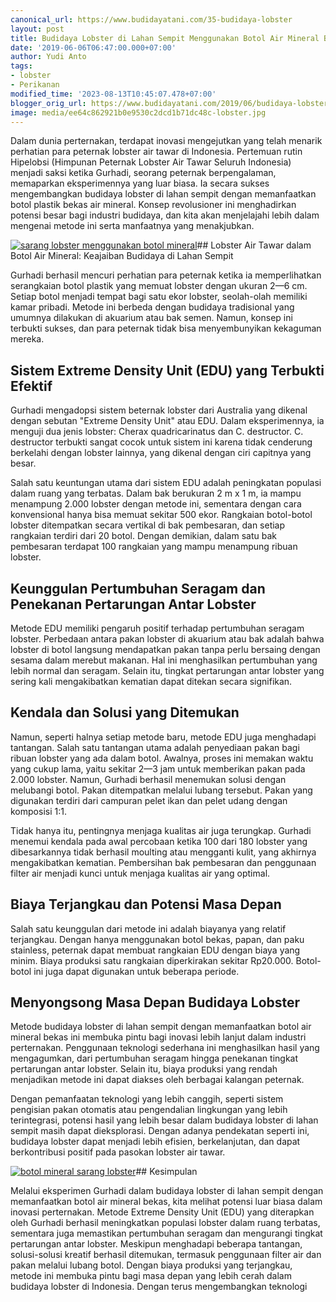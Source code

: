 ```yaml
---
canonical_url: https://www.budidayatani.com/35-budidaya-lobster
layout: post
title: Budidaya Lobster di Lahan Sempit Menggunakan Botol Air Mineral Bekas
date: '2019-06-06T06:47:00.000+07:00'
author: Yudi Anto
tags:
- lobster
- Perikanan
modified_time: '2023-08-13T10:45:07.478+07:00'
blogger_orig_url: https://www.budidayatani.com/2019/06/budidaya-lobster-di-lahan-sempit-dengan.html
image: media/ee64c862921b0e9530c2dcd1b71dc48c-lobster.jpg
---
```

Dalam dunia perternakan, terdapat inovasi mengejutkan yang telah menarik perhatian para peternak lobster air tawar di Indonesia. Pertemuan rutin Hipelobsi (Himpunan Peternak Lobster Air Tawar Seluruh Indonesia) menjadi saksi ketika Gurhadi, seorang peternak berpengalaman, memaparkan eksperimennya yang luar biasa. Ia secara sukses mengembangkan budidaya lobster di lahan sempit dengan memanfaatkan botol plastik bekas air mineral. Konsep revolusioner ini menghadirkan potensi besar bagi industri budidaya, dan kita akan menjelajahi lebih dalam mengenai metode ini serta manfaatnya yang menakjubkan.

[![sarang lobster menggunakan botol mineral](https://blogger.googleusercontent.com/img/b/R29vZ2xl/AVvXsEheUThVpLM8aN44OZjM-FlX08De-O6GhE39qR0ejEc_951cF6jdMOuxzF5TOK5iZPaeuFKIWae8f-55QsX5OaVAyvxlDJSL_JYyH0TYbiGif9mB6IlmxPRGOgGV_O-XkIyJ9RIxgcsvvkN6Ne2A3xkgtqx5GBHNZnuGioB0ZYsA2mXAM7qWIVL9LXLxooAQ/w640-h528/lobster.jpg)](https://blogger.googleusercontent.com/img/b/R29vZ2xl/AVvXsEheUThVpLM8aN44OZjM-FlX08De-O6GhE39qR0ejEc_951cF6jdMOuxzF5TOK5iZPaeuFKIWae8f-55QsX5OaVAyvxlDJSL_JYyH0TYbiGif9mB6IlmxPRGOgGV_O-XkIyJ9RIxgcsvvkN6Ne2A3xkgtqx5GBHNZnuGioB0ZYsA2mXAM7qWIVL9LXLxooAQ/s1455/lobster.jpg)## Lobster Air Tawar dalam Botol Air Mineral: Keajaiban Budidaya di Lahan Sempit

Gurhadi berhasil mencuri perhatian para peternak ketika ia memperlihatkan serangkaian botol plastik yang memuat lobster dengan ukuran 2—6 cm. Setiap botol menjadi tempat bagi satu ekor lobster, seolah-olah memiliki kamar pribadi. Metode ini berbeda dengan budidaya tradisional yang umumnya dilakukan di akuarium atau bak semen. Namun, konsep ini terbukti sukses, dan para peternak tidak bisa menyembunyikan kekaguman mereka.

## Sistem Extreme Density Unit (EDU) yang Terbukti Efektif

Gurhadi mengadopsi sistem beternak lobster dari Australia yang dikenal dengan sebutan "Extreme Density Unit" atau EDU. Dalam eksperimennya, ia menguji dua jenis lobster: Cherax quadricarinatus dan C. destructor. C. destructor terbukti sangat cocok untuk sistem ini karena tidak cenderung berkelahi dengan lobster lainnya, yang dikenal dengan ciri capitnya yang besar.

Salah satu keuntungan utama dari sistem EDU adalah peningkatan populasi dalam ruang yang terbatas. Dalam bak berukuran 2 m x 1 m, ia mampu menampung 2.000 lobster dengan metode ini, sementara dengan cara konvensional hanya bisa memuat sekitar 500 ekor. Rangkaian botol-botol lobster ditempatkan secara vertikal di bak pembesaran, dan setiap rangkaian terdiri dari 20 botol. Dengan demikian, dalam satu bak pembesaran terdapat 100 rangkaian yang mampu menampung ribuan lobster.

## Keunggulan Pertumbuhan Seragam dan Penekanan Pertarungan Antar Lobster

Metode EDU memiliki pengaruh positif terhadap pertumbuhan seragam lobster. Perbedaan antara pakan lobster di akuarium atau bak adalah bahwa lobster di botol langsung mendapatkan pakan tanpa perlu bersaing dengan sesama dalam merebut makanan. Hal ini menghasilkan pertumbuhan yang lebih normal dan seragam. Selain itu, tingkat pertarungan antar lobster yang sering kali mengakibatkan kematian dapat ditekan secara signifikan.

## Kendala dan Solusi yang Ditemukan

Namun, seperti halnya setiap metode baru, metode EDU juga menghadapi tantangan. Salah satu tantangan utama adalah penyediaan pakan bagi ribuan lobster yang ada dalam botol. Awalnya, proses ini memakan waktu yang cukup lama, yaitu sekitar 2—3 jam untuk memberikan pakan pada 2.000 lobster. Namun, Gurhadi berhasil menemukan solusi dengan melubangi botol. Pakan ditempatkan melalui lubang tersebut. Pakan yang digunakan terdiri dari campuran pelet ikan dan pelet udang dengan komposisi 1:1.

Tidak hanya itu, pentingnya menjaga kualitas air juga terungkap. Gurhadi menemui kendala pada awal percobaan ketika 100 dari 180 lobster yang dibesarkannya tidak berhasil moulting atau mengganti kulit, yang akhirnya mengakibatkan kematian. Pembersihan bak pembesaran dan penggunaan filter air menjadi kunci untuk menjaga kualitas air yang optimal.

## Biaya Terjangkau dan Potensi Masa Depan

Salah satu keunggulan dari metode ini adalah biayanya yang relatif terjangkau. Dengan hanya menggunakan botol bekas, papan, dan paku stainless, peternak dapat membuat rangkaian EDU dengan biaya yang minim. Biaya produksi satu rangkaian diperkirakan sekitar Rp20.000. Botol-botol ini juga dapat digunakan untuk beberapa periode.

## Menyongsong Masa Depan Budidaya Lobster

Metode budidaya lobster di lahan sempit dengan memanfaatkan botol air mineral bekas ini membuka pintu bagi inovasi lebih lanjut dalam industri perternakan. Penggunaan teknologi sederhana ini menghasilkan hasil yang mengagumkan, dari pertumbuhan seragam hingga penekanan tingkat pertarungan antar lobster. Selain itu, biaya produksi yang rendah menjadikan metode ini dapat diakses oleh berbagai kalangan peternak.

Dengan pemanfaatan teknologi yang lebih canggih, seperti sistem pengisian pakan otomatis atau pengendalian lingkungan yang lebih terintegrasi, potensi hasil yang lebih besar dalam budidaya lobster di lahan sempit masih dapat dieksplorasi. Dengan adanya pendekatan seperti ini, budidaya lobster dapat menjadi lebih efisien, berkelanjutan, dan dapat berkontribusi positif pada pasokan lobster air tawar.

[![botol mineral sarang  lobster](https://blogger.googleusercontent.com/img/b/R29vZ2xl/AVvXsEhZq0rIKlKvmoMFl19EJaYycCL0dvx4SoOxcRIB6hWkUTOQHnTJV30-2NLt5Gtez_IU3ZqDw_iHJBajrTTWQ982OPAbLGgHye8lNP_JBzKFud3HaIEowSTW2Xciii-QURp1lUGGFTIp7fynn1E6ybp0BG2_8Fydrxje8x0ZVvdciaypx6fZDMx_0fb9zfO6/w630-h640/lobster_2.jpg)](https://blogger.googleusercontent.com/img/b/R29vZ2xl/AVvXsEhZq0rIKlKvmoMFl19EJaYycCL0dvx4SoOxcRIB6hWkUTOQHnTJV30-2NLt5Gtez_IU3ZqDw_iHJBajrTTWQ982OPAbLGgHye8lNP_JBzKFud3HaIEowSTW2Xciii-QURp1lUGGFTIp7fynn1E6ybp0BG2_8Fydrxje8x0ZVvdciaypx6fZDMx_0fb9zfO6/s600/lobster_2.jpg)## Kesimpulan

Melalui eksperimen Gurhadi dalam budidaya lobster di lahan sempit dengan memanfaatkan botol air mineral bekas, kita melihat potensi luar biasa dalam inovasi perternakan. Metode Extreme Density Unit (EDU) yang diterapkan oleh Gurhadi berhasil meningkatkan populasi lobster dalam ruang terbatas, sementara juga memastikan pertumbuhan seragam dan mengurangi tingkat pertarungan antar lobster. Meskipun menghadapi beberapa tantangan, solusi-solusi kreatif berhasil ditemukan, termasuk penggunaan filter air dan pakan melalui lubang botol. Dengan biaya produksi yang terjangkau, metode ini membuka pintu bagi masa depan yang lebih cerah dalam budidaya lobster di Indonesia. Dengan terus mengembangkan teknologi

